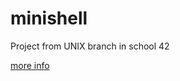 # minishell
Project from UNIX branch in school 42

[more info](https://github.com/prippa/minishell/blob/master/minishell.en.pdf)
